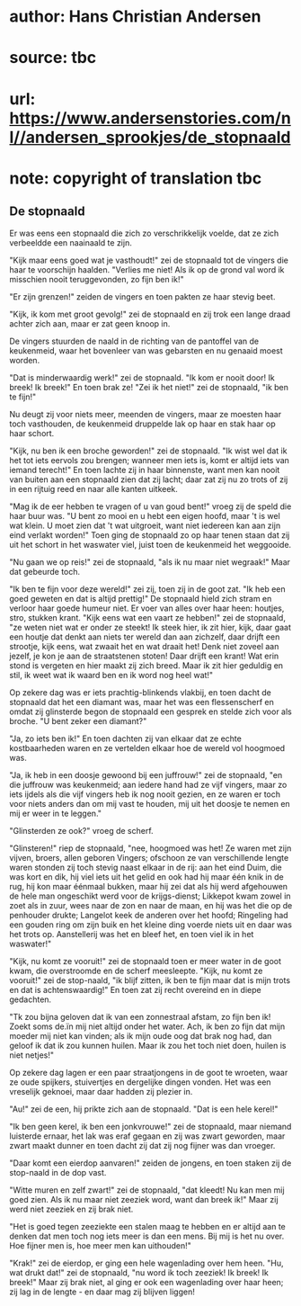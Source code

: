 # author: Hans Christian Andersen
# source: tbc
# url: https://www.andersenstories.com/nl//andersen_sprookjes/de_stopnaald
# note: copyright of translation tbc

## De stopnaald 

Er was eens een stopnaald die zich zo verschrikkelijk voelde, dat ze
zich verbeeldde een naainaald te zijn.

"Kijk maar eens goed wat je vasthoudt!" zei de stopnaald tot de
vingers die haar te voorschijn haalden. "Verlies me niet! Als ik op de
grond val word ik misschien nooit teruggevonden, zo fijn ben ik!"

"Er zijn grenzen!" zeiden de vingers en toen pakten ze haar stevig
beet.

"Kijk, ik kom met groot gevolg!" zei de stopnaald en zij trok een
lange draad achter zich aan, maar er zat geen knoop in.

De vingers stuurden de naald in de richting van de pantoffel van de
keukenmeid, waar het bovenleer van was gebarsten en nu genaaid moest
worden.

"Dat is minderwaardig werk!" zei de stopnaald. "Ik kom er nooit door!
Ik breek! Ik breek!" En toen brak ze! "Zei ik het niet!" zei de
stopnaald, "ik ben te fijn!"

Nu deugt zij voor niets meer, meenden de vingers, maar ze moesten haar
toch vasthouden, de keukenmeid druppelde lak op haar en stak haar op
haar schort.

"Kijk, nu ben ik een broche geworden!" zei de stopnaald. "Ik wist wel
dat ik het tot iets eervols zou brengen; wanneer men iets is, komt er
altijd iets van iemand terecht!" En toen lachte zij in haar binnenste,
want men kan nooit van buiten aan een stopnaald zien dat zij lacht; daar
zat zij nu zo trots of zij in een rijtuig reed en naar alle kanten
uitkeek.

"Mag ik de eer hebben te vragen of u van goud bent!" vroeg zij de
speld die haar buur was. "U bent zo mooi en u hebt een eigen hoofd,
maar 't is wel wat klein. U moet zien dat 't wat uitgroeit, want niet
iedereen kan aan zijn eind verlakt worden!" Toen ging de stopnaald zo
op haar tenen staan dat zij uit het schort in het waswater viel, juist
toen de keukenmeid het weggooide.

"Nu gaan we op reis!" zei de stopnaald, "als ik nu maar niet
wegraak!" Maar dat gebeurde toch.

"Ik ben te fijn voor deze wereld!" zei zij, toen zij in de goot zat.
"Ik heb een goed geweten en dat is altijd prettig!" De stopnaald hield
zich stram en verloor haar goede humeur niet. Er voer van alles over
haar heen: houtjes, stro, stukken krant. "Kijk eens wat een vaart ze
hebben!" zei de stopnaald, "ze weten niet wat er onder ze steekt! Ik
steek hier, ik zit hier, kijk, daar gaat een houtje dat denkt aan niets
ter wereld dan aan zichzelf, daar drijft een strootje, kijk eens, wat
zwaait het en wat draait het! Denk niet zoveel aan jezelf, je kon je aan
de straatstenen stoten! Daar drijft een krant! Wat erin stond is
vergeten en hier maakt zij zich breed. Maar ik zit hier geduldig en
stil, ik weet wat ik waard ben en ik word nog heel wat!"

Op zekere dag was er iets prachtig-blinkends vlakbij, en toen dacht de
stopnaald dat het een diamant was, maar het was een flessenscherf en
omdat zij glinsterde begon de stopnaald een gesprek en stelde zich voor
als broche. "U bent zeker een diamant?"

"Ja, zo iets ben ik!" En toen dachten zij van elkaar dat ze echte
kostbaarheden waren en ze vertelden elkaar hoe de wereld vol hoogmoed
was.

"Ja, ik heb in een doosje gewoond bij een juffrouw!" zei de stopnaald,
"en die juffrouw was keukenmeid; aan iedere hand had ze vijf vingers,
maar zo iets ijdels als die vijf vingers heb ik nog nooit gezien, en ze
waren er toch voor niets anders dan om mij vast te houden, mij uit het
doosje te nemen en mij er weer in te leggen."

"Glinsterden ze ook?" vroeg de scherf.

"Glinsteren!" riep de stopnaald, "nee, hoogmoed was het! Ze waren met
zijn vijven, broers, allen geboren Vingers; ofschoon ze van
verschillende lengte waren stonden zij toch stevig naast elkaar in de
rij: aan het eind Duim, die was kort en dik, hij viel iets uit het gelid
en ook had hij maar één knik in de rug, hij kon maar éénmaal bukken,
maar hij zei dat als hij werd afgehouwen de hele man ongeschikt werd
voor de krijgs-dienst; Likkepot kwam zowel in zoet als in zuur, wees
naar de zon en naar de maan, en hij was het die op de penhouder drukte;
Langelot keek de anderen over het hoofd; Ringeling had een gouden ring
om zijn buik en het kleine ding voerde niets uit en daar was het trots
op. Aanstellerij was het en bleef het, en toen viel ik in het
waswater!"

"Kijk, nu komt ze vooruit!" zei de stopnaald toen er meer water in de
goot kwam, die overstroomde en de scherf meesleepte. "Kijk, nu komt ze
vooruit!" zei de stop-naald, "ik blijf zitten, ik ben te fijn maar dat
is mijn trots en dat is achtenswaardig!" En toen zat zij recht overeind
en in diepe gedachten.

"Tk zou bijna geloven dat ik van een zonnestraal afstam, zo fijn ben
ik! Zoekt soms de.ïn mij niet altijd onder het water. Ach, ik ben zo
fijn dat mijn moeder mij niet kan vinden; als ik mijn oude oog dat brak
nog had, dan geloof ik dat ik zou kunnen huilen. Maar ik zou het toch
niet doen, huilen is niet netjes!"

Op zekere dag lagen er een paar straatjongens in de goot te wroeten,
waar ze oude spijkers, stuivertjes en dergelijke dingen vonden. Het was
een vreselijk geknoei, maar daar hadden zij plezier in.

"Au!" zei de een, hij prikte zich aan de stopnaald. "Dat is een hele
kerel!"

"Ik ben geen kerel, ik ben een jonkvrouwe!" zei de stopnaald, maar
niemand luisterde ernaar, het lak was eraf gegaan en zij was zwart
geworden, maar zwart maakt dunner en toen dacht zij dat zij nog fijner
was dan vroeger.

"Daar komt een eierdop aanvaren!" zeiden de jongens, en toen staken
zij de stop-naald in de dop vast.

"Witte muren en zelf zwart!" zei de stopnaald, "dat kleedt! Nu kan
men mij goed zien. Als ik nu maar niet zeeziek word, want dan breek
ik!" Maar zij werd niet zeeziek en zij brak niet.

"Het is goed tegen zeeziekte een stalen maag te hebben en er altijd aan
te denken dat men toch nog iets meer is dan een mens. Bij mij is het nu
over. Hoe fijner men is, hoe meer men kan uithouden!"

"Krak!" zei de eierdop, er ging een hele wagenlading over hem heen.
"Hu, wat drukt dat!" zei de stopnaald, "nu word ik toch zeeziek! Ik
breek! Ik breek!" Maar zij brak niet, al ging er ook een wagenlading
over haar heen; zij lag in de lengte - en daar mag zij blijven liggen!
